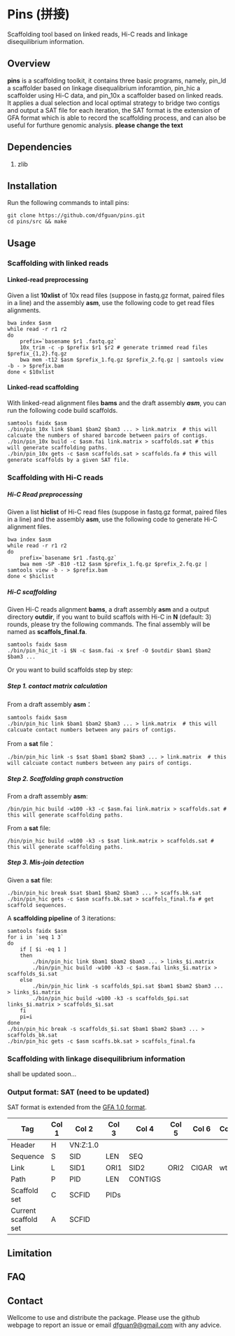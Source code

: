 # Pins (拼接)

Scaffolding tool based on linked reads, Hi-C reads and linkage disequilibrium information. 

## Overview

**pins** is a scaffolding toolkit, it contains three basic programs, namely, pin\_ld a scaffolder based on linkage disequalibrium inforamtion, pin\_hic a scaffolder using Hi-C data, and pin\_10x a scaffolder based on linked reads. It applies a dual selection and local optimal strategy to bridge two contigs and output a SAT file for each iteration, the SAT format is the extension of GFA format which is able to record the scaffolding process, and can also be useful for furthure genomic analysis. **please change the text**


## Dependencies

1. zlib


## Installation
Run the following commands to intall pins:

```
git clone https://github.com/dfguan/pins.git
cd pins/src && make

```

## Usage
### Scaffolding with linked reads
#### Linked-read preprocessing
Given a list **10xlist** of 10x read files (suppose in fastq.gz format, paired files in a line) and the assembly **asm**, use the following code to get read files alignments. 

```
bwa index $asm
while read -r r1 r2
do
	prefix=`basename $r1 .fastq.gz`
	10x_trim -c -p $prefix $r1 $r2 # generate trimmed read files $prefix_{1,2}.fq.gz
	bwa mem -t12 $asm $prefix_1.fq.gz $prefix_2.fq.gz | samtools view -b - > $prefix.bam
done < $10xlist
```
#### Linked-read scaffolding
With linked-read alignment files **bams** and the draft assembly ***asm***, you can run the following code build scaffolds.

```
samtools faidx $asm
./bin/pin_10x link $bam1 $bam2 $bam3 ... > link.matrix  # this will calcuate the numbers of shared barcode between pairs of contigs.
./bin/pin_10x build -c $asm.fai link.matrix > scaffolds.sat # this will generate scaffolding paths. 
./bin/pin_10x gets -c $asm scaffolds.sat > scaffolds.fa # this will generate scaffolds by a given SAT file.
```


### Scaffolding with Hi-C reads
##### Hi-C Read preprocessing
Given a list **hiclist** of Hi-C read files (suppose in fastq.gz format, paired files in a line) and the assembly **asm**, use the following code to generate Hi-C alignment files. 

```
bwa index $asm
while read -r r1 r2
do
	prefix=`basename $r1 .fastq.gz`
	bwa mem -SP -B10 -t12 $asm $prefix_1.fq.gz $prefix_2.fq.gz | samtools view -b - > $prefix.bam
done < $hiclist
```

##### Hi-C scaffolding


Given Hi-C reads alignment **bams**, a draft assembly **asm** and a output directory **outdir**, if you want to build scaffols with Hi-C in **N** (default: 3) rounds, please try the following commands. The final assembly will be named as **scaffols_final.fa**.

```
samtools faidx $asm 
./bin/pin_hic_it -i $N -c $asm.fai -x $ref -O $outdir $bam1 $bam2 $bam3 ... 
```

Or you want to build scaffolds step by step:
##### Step 1. contact matrix calculation
From a draft assembly **asm**：

```
samtools faidx $asm
./bin/pin_hic link $bam1 $bam2 $bam3 ... > link.matrix  # this will calcuate contact numbers between any pairs of contigs.
```

From a **sat** file：

```
./bin/pin_hic link -s $sat $bam1 $bam2 $bam3 ... > link.matrix  # this will calcuate contact numbers between any pairs of contigs.
```

##### Step 2. Scaffolding graph construction
From a draft assembly **asm**:

```
/bin/pin_hic build -w100 -k3 -c $asm.fai link.matrix > scaffolds.sat # this will generate scaffolding paths. 
```

From a **sat** file:

```
/bin/pin_hic build -w100 -k3 -s $sat link.matrix > scaffolds.sat # this will generate scaffolding paths. 
```

##### Step 3. Mis-join detection
Given a **sat** file:

```
./bin/pin_hic break $sat $bam1 $bam2 $bam3 ... > scaffs.bk.sat
./bin/pin_hic gets -c $asm scaffs.bk.sat > scaffols_final.fa # get scaffold sequences.
```

A **scaffolding pipeline** of 3 iterations:

```
samtools faidx $asm
for i in `seq 1 3`
do
	if [ $i -eq 1 ]
	then 
		./bin/pin_hic link $bam1 $bam2 $bam3 ... > links_$i.matrix
		./bin/pin_hic build -w100 -k3 -c $asm.fai links_$i.matrix > scaffolds_$i.sat
	else
		./bin/pin_hic link -s scaffolds_$pi.sat $bam1 $bam2 $bam3 ... > links_$i.matrix
		./bin/pin_hic build -w100 -k3 -s scaffolds_$pi.sat links_$i.matrix > scaffolds_$i.sat 
	fi
	pi=i
done
./bin/pin_hic break -s scaffolds_$i.sat $bam1 $bam2 $bam3 ... > scaffolds_bk.sat 
./bin/pin_hic gets -c $asm scaffs.bk.sat > scaffols_final.fa 
```


### Scaffolding with linkage disequilibrium information
shall be updated soon...


### Output format: SAT (need to be updated)
SAT format is extended from the [GFA 1.0 format](https://github.com/GFA-spec/GFA-spec/blob/master/GFA1.md).

| Tag | Col 1 | Col 2 | Col 3 | Col 4 | Col 5 | Col 6 | Col 7 | Comment | 
|---|---|---|---|---|---|---|---|---| 
| Header | H | VN:Z:1.0 | 
| Sequence | S | SID | LEN | SEQ | 
| Link | L | SID1 | ORI1 | SID2 | ORI2 | CIGAR | wt:f:x | 
| Path | P | PID | LEN | CONTIGS | 
| Scaffold set | C | SCFID | PIDs | 
| Current scaffold set | A | SCFID | 


## Limitation


## FAQ



## Contact

Wellcome to use and distribute the package. Please use the github webpage to report an issue or email dfguan9@gmail.com with any advice. 
